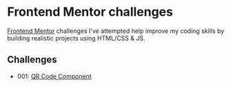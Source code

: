 # Frontend Mentor challenges

[Frontend Mentor](https://frontendmentor.io) challenges I've attempted help improve my coding skills by building realistic projects using HTML/CSS & JS.

## Challenges

- 001: [QR Code Component](URL)

